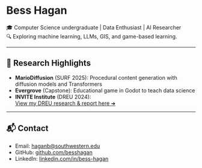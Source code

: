 # Bess Hagan

🎓 Computer Science undergraduate | Data Enthusiast | AI Researcher  
🔍 Exploring machine learning, LLMs, GIS, and game-based learning.

---

## 🔬 Research Highlights

- **MarioDiffusion** (SURF 2025): Procedural content generation with diffusion models and Transformers  
- **Evergrove** (Capstone): Educational game in Godot to teach data science  
- **INVITE Institute** (DREU 2024):  
  [View my DREU research & report here ➜](https://besshagan.github.io/dreu-2024/files/finalreport.pdf)

---

## 📬 Contact

- Email: haganb@southwestern.edu  
- GitHub: [github.com/besshagan](https://github.com/besshagan)  
- LinkedIn: [linkedin.com/in/bess-hagan](https://linkedin.com/in/bess-hagan)
